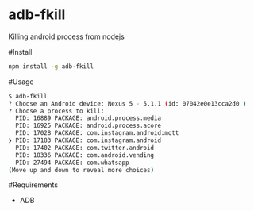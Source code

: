 # adb-fkill
Killing android process from nodejs

#Install
```bash
npm install -g adb-fkill
```

#Usage
```bash
$ adb-fkill
? Choose an Android device: Nexus 5 - 5.1.1 (id: 07042e0e13cca2d0 )
? Choose a process to kill:
  PID: 16889 PACKAGE: android.process.media
  PID: 16925 PACKAGE: android.process.acore
  PID: 17028 PACKAGE: com.instagram.android:mqtt
❯ PID: 17183 PACKAGE: com.instagram.android
  PID: 17402 PACKAGE: com.twitter.android
  PID: 18336 PACKAGE: com.android.vending
  PID: 27494 PACKAGE: com.whatsapp
(Move up and down to reveal more choices)
```

#Requirements
* ADB
